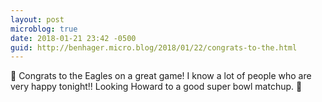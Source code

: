 ```yaml
---
layout: post
microblog: true
date: 2018-01-21 23:42 -0500
guid: http://benhager.micro.blog/2018/01/22/congrats-to-the.html
---
```

🏈 Congrats to the Eagles on a great game! I know a lot of people who are very happy tonight!! Looking Howard to a good super bowl matchup. 🏈
